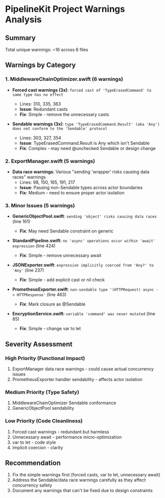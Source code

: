 # PipelineKit Project Warnings Analysis

## Summary
Total unique warnings: ~16 across 6 files

## Warnings by Category

### 1. MiddlewareChainOptimizer.swift (6 warnings)
- **Forced cast warnings (3x)**: `forced cast of 'TypeErasedCommand' to same type has no effect`
  - Lines: 310, 335, 363
  - **Issue**: Redundant casts
  - **Fix**: Simple - remove the unnecessary casts

- **Sendable warnings (3x)**: `type 'TypeErasedCommand.Result' (aka 'Any') does not conform to the 'Sendable' protocol`
  - Lines: 303, 327, 354
  - **Issue**: TypeErasedCommand.Result is Any which isn't Sendable
  - **Fix**: Complex - may need @unchecked Sendable or design change

### 2. ExportManager.swift (5 warnings)
- **Data race warnings**: Various "sending 'wrapper' risks causing data races" warnings
  - Lines: 98, 150, 165, 191, 217
  - **Issue**: Passing non-Sendable types across actor boundaries
  - **Fix**: Medium - need to ensure proper actor isolation

### 3. Minor Issues (5 warnings)
- **GenericObjectPool.swift**: `sending 'object' risks causing data races` (line 161)
  - **Fix**: May need Sendable constraint on generic

- **StandardPipeline.swift**: `no 'async' operations occur within 'await' expression` (line 424)
  - **Fix**: Simple - remove unnecessary await

- **JSONExporter.swift**: `expression implicitly coerced from 'Any?' to 'Any'` (line 237)
  - **Fix**: Simple - add explicit cast or nil check

- **PrometheusExporter.swift**: `non-sendable type '(HTTPRequest) async -> HTTPResponse'` (line 463)
  - **Fix**: Mark closure as @Sendable

- **EncryptionService.swift**: `variable 'command' was never mutated` (line 85)
  - **Fix**: Simple - change var to let

## Severity Assessment

### High Priority (Functional Impact)
1. ExportManager data race warnings - could cause actual concurrency issues
2. PrometheusExporter handler sendability - affects actor isolation

### Medium Priority (Type Safety)
1. MiddlewareChainOptimizer Sendable conformance
2. GenericObjectPool sendability

### Low Priority (Code Cleanliness)
1. Forced cast warnings - redundant but harmless
2. Unnecessary await - performance micro-optimization
3. var to let - code style
4. Implicit coercion - clarity

## Recommendation
1. Fix the simple warnings first (forced casts, var to let, unnecessary await)
2. Address the Sendable/data race warnings carefully as they affect concurrency safety
3. Document any warnings that can't be fixed due to design constraints